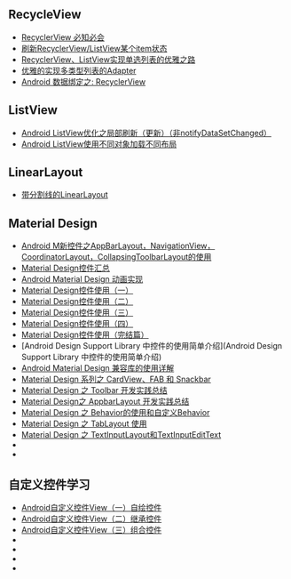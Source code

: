 ## RecycleView
+ [RecyclerView 必知必会](http://mp.weixin.qq.com/s/CzrKotyupXbYY6EY2HP_dA)
+ [刷新RecyclerView/ListView某个item状态](http://mp.weixin.qq.com/s?__biz=MzI4MzE2MTQ5Mw==&mid=2649752111&idx=1&sn=414c62ff6c1485c9a7cd90dd3fc8f6e6#rd)
+ [RecyclerView、ListView实现单选列表的优雅之路](http://blog.csdn.net/zxt0601/article/details/52703280)
+ [优雅的实现多类型列表的Adapter](http://www.jianshu.com/p/1297d2e4d27a)
+ [Android 数据绑定之: RecyclerView](https://github.com/xitu/gold-miner/blob/master/TODO/android-data-binding-recyclerview.md)

## ListView
+ [Android ListView优化之局部刷新（更新）（非notifyDataSetChanged）](http://blog.csdn.net/linglongxin24/article/details/53020164)
+ [Android ListView使用不同对象加载不同布局](http://blog.csdn.net/lv_fq/article/details/52976463)

## LinearLayout
+ [带分割线的LinearLayout](https://github.com/kissonchan/DividerLinearLayout)


## Material Design
+ [Android M新控件之AppBarLayout，NavigationView，CoordinatorLayout，CollapsingToolbarLayout的使用](www.jianshu.com/p/bce452f271df?utm_campaign=haruki&utm_content=note&utm_medium=reader_share&utm_source=weibo)
+ [Material Design控件汇总](https://www.aswifter.com/2015/10/24/Material-Design-Library/)
+ [Android Material Design 动画实现](https://www.aswifter.com/2015/08/01/android-material-design-animation/)
+ [Material Design控件使用（一）](https://www.aswifter.com/2015/06/24/Material-Design-Example-1/)
+ [Material Design控件使用（二）](https://www.aswifter.com/2015/06/28/Material-Design-Example-2/)
+ [Material Design控件使用（三）](https://www.aswifter.com/2015/06/28/Material-Design-Example-3/)
+ [Material Design控件使用（四）](https://www.aswifter.com/2015/06/30/Material-Design-Example-4/)
+ [Material Design控件使用（完结篇）](https://www.aswifter.com/2015/07/02/Material-Design-Example-5/)
+ [Android Design Support Library 中控件的使用简单介绍](Android Design Support Library 中控件的使用简单介绍)   
+ [Android Material Design 兼容库的使用详解](http://www.jianshu.com/p/1e6eed09d48b)
+ [Material Design 系列之 CardView、FAB 和 Snackbar](http://www.jianshu.com/p/ec781c3ccfb8)
+ [Material Design 之 Toolbar 开发实践总结](http://www.jianshu.com/p/e2ae6aaff696)
+ [Material Design之 AppbarLayout 开发实践总结](http://www.jianshu.com/p/ac56f11e7ce1)
+ [Material Design 之 Behavior的使用和自定义Behavior](http://www.jianshu.com/p/82d18b0d18f4)
+ [Material Design 之 TabLayout 使用](http://www.jianshu.com/p/13f334eb16ce)
+ [Material Design 之 TextInputLayout和TextInputEditText](http://www.jianshu.com/p/2ea0338978e6)
+ []()
+ []()
 
## 自定义控件学习
+ [Android自定义控件View（一）自绘控件](http://blog.csdn.net/feiduclear_up/article/details/46009333)
+ [Android自定义控件View（二）继承控件](http://blog.csdn.net/feiduclear_up/article/details/46126003)
+ [Android自定义控件View（三）组合控件](http://blog.csdn.net/feiduclear_up/article/details/46228605)
+ []()
+ []()
+ []()
+ []()


